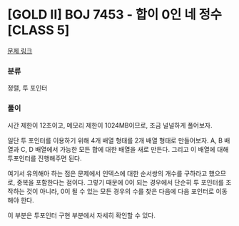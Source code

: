 # [GOLD II] BOJ 7453 - 합이 0인 네 정수 [CLASS 5]

[문제 링크](https://boj.kr/7576)

### 분류

정렬, 투 포인터

### 풀이

시간 제한이 12초이고, 메모리 제한이 1024MB이므로, 조금 널널하게 풀어보자.

일단 투 포인터를 이용하기 위해 4개 배열 형태를 2개 배열 형태로 만들어보자.
A, B 배열과 C, D 배열에서 가능한 모든 합에 대한 배열을 새로 만든다.
그리고 이 배열에 대해 투포인터를 진행해주면 된다.

여기서 유의해아 하는 점은 문제에서 인덱스에 대한 순서쌍의 개수를 구하라고 했으므로, 중복을 포함한다는 점이다.
그렇기 때문에 0이 되는 경우에서 단순히 투 포인터를 조작하는 것이 아니라, 0이 될 수 있는 모든 경우의 수를 찾은 다음에 다음 포인터로 이동해야 한다.

이 부분은 투포인터 구현 부분에서 자세히 확인할 수 있다.

